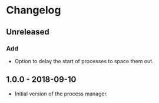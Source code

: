 # Changelog

## Unreleased

### Add

- Option to delay the start of processes to space them out.

## 1.0.0 - 2018-09-10

- Initial version of the process manager.
